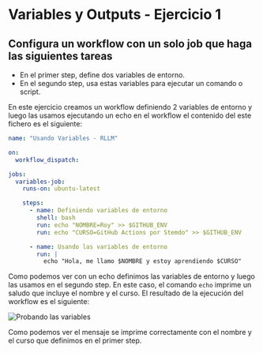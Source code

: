 # Variables y Outputs - Ejercicio 1

## Configura un workflow con un solo job que haga las siguientes tareas

- En el primer step, define dos variables de entorno.
- En el segundo step, usa estas variables para ejecutar un comando o script.

En este ejercicio creamos un workflow definiendo 2 variables de entorno y luego las usamos ejecutando un echo en el workflow el contenido del este fichero es el siguiente:

```yaml
name: "Usando Variables - RLLM"

on:
  workflow_dispatch:

jobs:
  variables-job:
    runs-on: ubuntu-latest

    steps:
      - name: Definiendo variables de entorno
        shell: bash
        run: echo "NOMBRE=Roy" >> $GITHUB_ENV
        run: echo "CURSO=GitHub Actions por Stemdo" >> $GITHUB_ENV

      - name: Usando las variables de entorno
        run: |
          echo "Hola, me llamo $NOMBRE y estoy aprendiendo $CURSO"
```

Como podemos ver con un echo definimos las variables de entorno y luego las usamos en el segundo step. En este caso, el comando `echo` imprime un saludo que incluye el nombre y el curso. El resultado de la ejecución del workflow es el siguiente:

![Probando las variables](../../datos/imgs/variable1_1.png)

Como podemos ver el mensaje se imprime correctamente con el nombre y el curso que definimos en el primer step.
